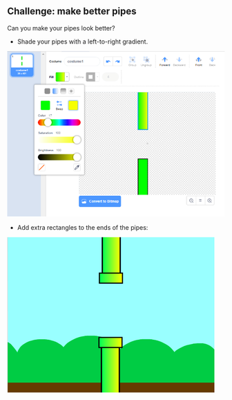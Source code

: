 ## Challenge: make better pipes

Can you make your pipes look better?

+ Shade your pipes with a left-to-right gradient.

![screenshot](images/flappy-pipes-filled.png)

+ Add extra rectangles to the ends of the pipes:

![знімок екрану](images/flappy-pipes-ends.png)